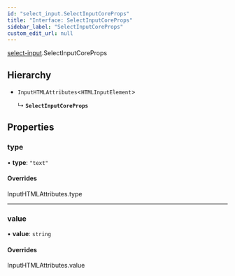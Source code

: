 ```yaml
---
id: "select_input.SelectInputCoreProps"
title: "Interface: SelectInputCoreProps"
sidebar_label: "SelectInputCoreProps"
custom_edit_url: null
---
```


[select-input](../modules/select_input.md).SelectInputCoreProps

## Hierarchy

- `InputHTMLAttributes`\<`HTMLInputElement`\>

  ↳ **`SelectInputCoreProps`**

## Properties

### type

• **type**: ``"text"``

#### Overrides

InputHTMLAttributes.type

___

### value

• **value**: `string`

#### Overrides

InputHTMLAttributes.value

